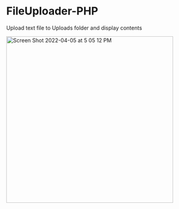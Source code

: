 # FileUploader-PHP

Upload text file to Uploads folder and display contents

<img width="441" alt="Screen Shot 2022-04-05 at 5 05 12 PM" src="https://user-images.githubusercontent.com/22629607/161870549-3f8493bb-1757-4f39-a951-23a31402ed0d.png">
